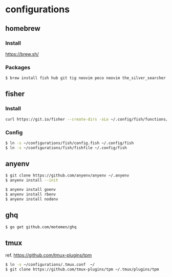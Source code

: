 # configurations

## homebrew

### Install
https://brew.sh/

### Packages
```sh
$ brew install fish hub git tig neovim peco neovim the_silver_searcher
```

## fisher

### Install
```sh
curl https://git.io/fisher --create-dirs -sLo ~/.config/fish/functions/fisher.fish
```

### Config
```sh
$ ln -s ~/configurations/fish/config.fish ~/.config/fish
$ ln -s ~/configurations/fish/fishfile ~/.config/fish
```

## anyenv
```sh
$ git clone https://github.com/anyenv/anyenv ~/.anyenv
$ anyenv install --init

$ anyenv install goenv
$ anyenv install rbenv
$ anyenv install nodenv
```

## ghq
```sh
$ go get github.com/motemen/ghq
```

## tmux

ref. https://github.com/tmux-plugins/tpm

```sh
$ ln -s ~/configurations/.tmux.conf  ~/
$ git clone https://github.com/tmux-plugins/tpm ~/.tmux/plugins/tpm
```
